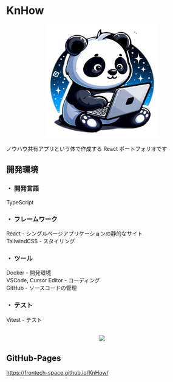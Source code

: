 # KnHow

<div align="center">
  <img src="./public/assets/images/knhow-panda-icon.png" alt="KnHow" width="300" height="300">
</div>

ノウハウ共有アプリという体で作成する React ポートフォリオです

## 開発環境

<h3>・ 開発言語</h3>
TypeScript

<h3>・ フレームワーク</h3>
React - シングルページアプリケーションの静的なサイト<br>
TailwindCSS - スタイリング

<h3>・ ツール</h3>
Docker - 開発環境<br>
VSCode, Cursor Editor - コーディング<br>
GitHub - ソースコードの管理

<h3>・ テスト</h3>
Vitest - テスト<br>
<br>

<p align="center">
  <a href="https://skillicons.dev">
    <img src="https://skillicons.dev/icons?i=typescript,react,tailwind,vite,vitest,docker,github,vim,figma,vscode,&perline=6" />
  </a>
</p>

## GitHub-Pages
https://frontech-space.github.io/KnHow/